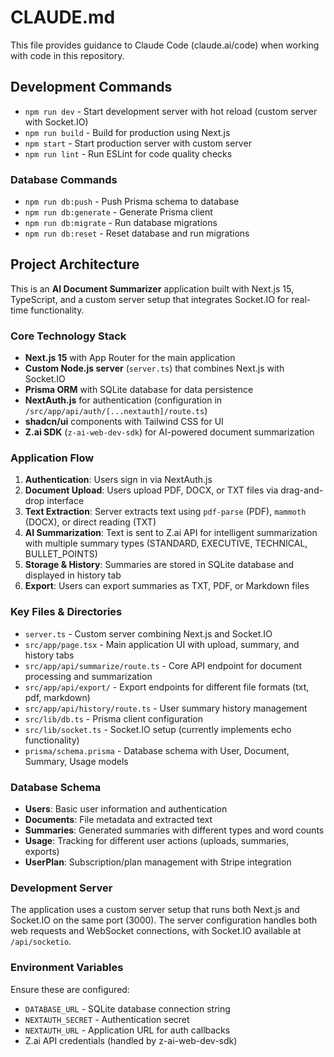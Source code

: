 # CLAUDE.md

This file provides guidance to Claude Code (claude.ai/code) when working with code in this repository.

## Development Commands

- `npm run dev` - Start development server with hot reload (custom server with Socket.IO)
- `npm run build` - Build for production using Next.js
- `npm start` - Start production server with custom server
- `npm run lint` - Run ESLint for code quality checks

### Database Commands
- `npm run db:push` - Push Prisma schema to database
- `npm run db:generate` - Generate Prisma client
- `npm run db:migrate` - Run database migrations
- `npm run db:reset` - Reset database and run migrations

## Project Architecture

This is an **AI Document Summarizer** application built with Next.js 15, TypeScript, and a custom server setup that integrates Socket.IO for real-time functionality.

### Core Technology Stack
- **Next.js 15** with App Router for the main application
- **Custom Node.js server** (`server.ts`) that combines Next.js with Socket.IO
- **Prisma ORM** with SQLite database for data persistence
- **NextAuth.js** for authentication (configuration in `/src/app/api/auth/[...nextauth]/route.ts`)
- **shadcn/ui** components with Tailwind CSS for UI
- **Z.ai SDK** (`z-ai-web-dev-sdk`) for AI-powered document summarization

### Application Flow
1. **Authentication**: Users sign in via NextAuth.js
2. **Document Upload**: Users upload PDF, DOCX, or TXT files via drag-and-drop interface
3. **Text Extraction**: Server extracts text using `pdf-parse` (PDF), `mammoth` (DOCX), or direct reading (TXT)
4. **AI Summarization**: Text is sent to Z.ai API for intelligent summarization with multiple summary types (STANDARD, EXECUTIVE, TECHNICAL, BULLET_POINTS)
5. **Storage & History**: Summaries are stored in SQLite database and displayed in history tab
6. **Export**: Users can export summaries as TXT, PDF, or Markdown files

### Key Files & Directories
- `server.ts` - Custom server combining Next.js and Socket.IO
- `src/app/page.tsx` - Main application UI with upload, summary, and history tabs
- `src/app/api/summarize/route.ts` - Core API endpoint for document processing and summarization
- `src/app/api/export/` - Export endpoints for different file formats (txt, pdf, markdown)
- `src/app/api/history/route.ts` - User summary history management
- `src/lib/db.ts` - Prisma client configuration
- `src/lib/socket.ts` - Socket.IO setup (currently implements echo functionality)
- `prisma/schema.prisma` - Database schema with User, Document, Summary, Usage models

### Database Schema
- **Users**: Basic user information and authentication
- **Documents**: File metadata and extracted text
- **Summaries**: Generated summaries with different types and word counts
- **Usage**: Tracking for different user actions (uploads, summaries, exports)
- **UserPlan**: Subscription/plan management with Stripe integration

### Development Server
The application uses a custom server setup that runs both Next.js and Socket.IO on the same port (3000). The server configuration handles both web requests and WebSocket connections, with Socket.IO available at `/api/socketio`.

### Environment Variables
Ensure these are configured:
- `DATABASE_URL` - SQLite database connection string
- `NEXTAUTH_SECRET` - Authentication secret
- `NEXTAUTH_URL` - Application URL for auth callbacks
- Z.ai API credentials (handled by z-ai-web-dev-sdk)